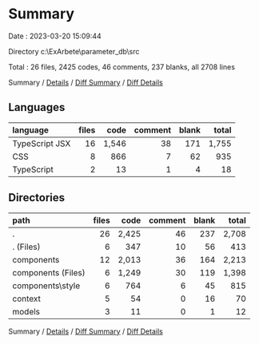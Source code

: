 # Summary

Date : 2023-03-20 15:09:44

Directory c:\\ExArbete\\parameter_db\\src

Total : 26 files,  2425 codes, 46 comments, 237 blanks, all 2708 lines

Summary / [Details](details.md) / [Diff Summary](diff.md) / [Diff Details](diff-details.md)

## Languages
| language | files | code | comment | blank | total |
| :--- | ---: | ---: | ---: | ---: | ---: |
| TypeScript JSX | 16 | 1,546 | 38 | 171 | 1,755 |
| CSS | 8 | 866 | 7 | 62 | 935 |
| TypeScript | 2 | 13 | 1 | 4 | 18 |

## Directories
| path | files | code | comment | blank | total |
| :--- | ---: | ---: | ---: | ---: | ---: |
| . | 26 | 2,425 | 46 | 237 | 2,708 |
| . (Files) | 6 | 347 | 10 | 56 | 413 |
| components | 12 | 2,013 | 36 | 164 | 2,213 |
| components (Files) | 6 | 1,249 | 30 | 119 | 1,398 |
| components\\style | 6 | 764 | 6 | 45 | 815 |
| context | 5 | 54 | 0 | 16 | 70 |
| models | 3 | 11 | 0 | 1 | 12 |

Summary / [Details](details.md) / [Diff Summary](diff.md) / [Diff Details](diff-details.md)